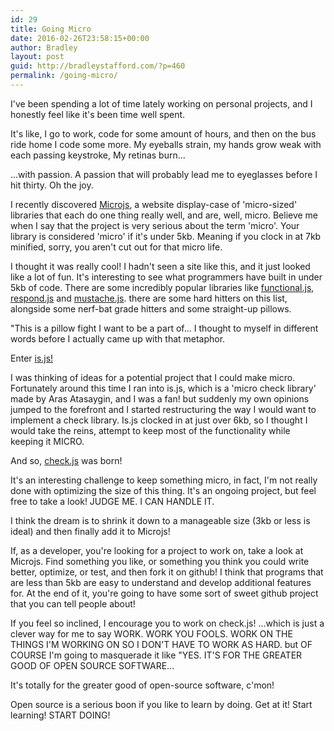```yaml
---
id: 29
title: Going Micro
date: 2016-02-26T23:58:15+00:00
author: Bradley
layout: post
guid: http://bradleystafford.com/?p=460
permalink: /going-micro/
---
```

I've been spending a lot of time lately working on personal projects, and I honestly feel like it's been time well spent.

It's like, I go to work, code for some amount of hours, and then on the bus ride home I code some more. My eyeballs strain, my hands grow weak with each passing keystroke, My retinas burn...

...with passion. A passion that will probably lead me to eyeglasses before I hit thirty. Oh the joy.

<!--more-->

I recently discovered [Microjs](http://microjs.com/#), a website display-case of 'micro-sized' libraries that each do one thing really well, and are, well, micro. Believe me when I say that the project is very serious about the term 'micro'. Your library is considered 'micro' if it's under 5kb. Meaning if you clock in at 7kb minified, sorry, you aren't cut out for that micro life.

I thought it was really cool! I hadn't seen a site like this, and it just looked like a lot of fun. It's interesting to see what programmers have built in under 5kb of code. There are some incredibly popular libraries like [functional.js](http://functionaljs.com/), [respond.js](https://github.com/scottjehl/Respond) and [mustache.js](https://github.com/janl/mustache.js). there are some hard hitters on this list, alongside some nerf-bat grade hitters and some straight-up pillows.

"This is a pillow fight I want to be a part of... I thought to myself in different words before I actually came up with that metaphor.

Enter [is.js!](https://arasatasaygin.github.io/is.js/)

I was thinking of ideas for a potential project that I could make micro. Fortunately around this time I ran into is.js, which is a 'micro check library' made by Aras Atasaygin, and I was a fan! but suddenly my own opinions jumped to the forefront and I started restructuring the way I would want to implement a check library. Is.js clocked in at just over 6kb, so I thought I would take the reins, attempt to keep most of the functionality while keeping it MICRO.

And so, [check.js](https://github.com/Morklympious/check.js) was born!

It's an interesting challenge to keep something micro, in fact, I'm not really done with optimizing the size of this thing. It's an ongoing project, but feel free to take a look! JUDGE ME. I CAN HANDLE IT.

I think the dream is to shrink it down to a manageable size (3kb or less is ideal) and then finally add it to Microjs!

If, as a developer, you're looking for a project to work on, take a look at Microjs. Find something you like, or something you think you could write better, optimize, or test, and then fork it on github! I think that programs that are less than 5kb are easy to understand and develop additional features for. At the end of it, you're going to have some sort of sweet github project that you can tell people about!

If you feel so inclined, I encourage you to work on check.js! ...which is just a clever way for me to say WORK. WORK YOU FOOLS. WORK ON THE THINGS I'M WORKING ON SO I DON'T HAVE TO WORK AS HARD. but OF COURSE I'm going to masquerade it like "YES. IT'S FOR THE GREATER GOOD OF OPEN SOURCE SOFTWARE...

It's totally for the greater good of open-source software, c'mon!

Open source is a serious boon if you like to learn by doing. Get at it! Start learning! START DOING!
